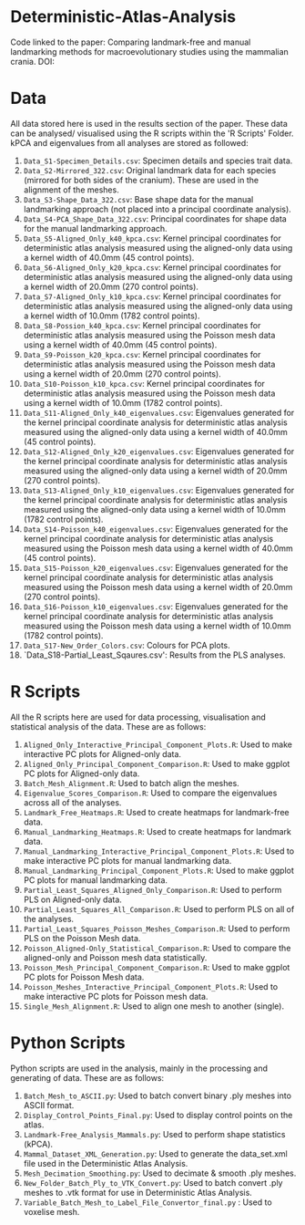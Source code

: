 # Deterministic-Atlas-Analysis

Code linked to the paper: Comparing landmark-free and manual landmarking methods for macroevolutionary studies using the mammalian crania. DOI: 

# Data 
All data stored here is used in the results section of the paper. These data can be analysed/ visualised using the R scripts within the 'R Scripts' Folder. kPCA and eigenvalues from all analyses are stored as followed:

1. `Data_S1-Specimen_Details.csv`: Specimen details and species trait data.
2. `Data_S2-Mirrored_322.csv`: Original landmark data for each species (mirrored for both sides of the cranium). These are used in the alignment of the meshes. 
3. `Data_S3-Shape_Data_322.csv`: Base shape data for the manual landmarking approach (not placed into a principal coordinate analysis). 
4. `Data_S4-PCA_Shape_Data_322.csv`:  Principal coordinates for shape data for the manual landmarking approach. 
5. `Data_S5-Aligned_Only_k40_kpca.csv`: Kernel principal coordinates for deterministic atlas analysis measured using the aligned-only data using a kernel width of 40.0mm (45 control points).
6. `Data_S6-Aligned_Only_k20_kpca.csv`: Kernel principal coordinates for deterministic atlas analysis measured using the aligned-only data using a kernel width of 20.0mm (270 control points).
7. `Data_S7-Aligned_Only_k10_kpca.csv`: Kernel principal coordinates for deterministic atlas analysis measured using the aligned-only data using a kernel width of 10.0mm (1782 control points).
8. `Data_S8-Possion_k40_kpca.csv`: Kernel principal coordinates for deterministic atlas analysis measured using the Poisson mesh data using a kernel width of 40.0mm (45 control points).
9. `Data_S9-Poisson_k20_kpca.csv`: Kernel principal coordinates for deterministic atlas analysis measured using the Poisson mesh data using a kernel width of 20.0mm (270 control points).
10. `Data_S10-Poisson_k10_kpca.csv`: Kernel principal coordinates for deterministic atlas analysis measured using the Poisson mesh data using a kernel width of 10.0mm (1782 control points).
11. `Data_S11-Aligned_Only_k40_eigenvalues.csv`: Eigenvalues generated for the kernel principal coordinate analysis for deterministic atlas analysis measured using the aligned-only data using a kernel width of 40.0mm (45 control points).
12. `Data_S12-Aligned_Only_k20_eigenvalues.csv`: Eigenvalues generated for the kernel principal coordinate analysis for deterministic atlas analysis measured using the aligned-only data using a kernel width of 20.0mm (270 control points).
13. `Data_S13-Aligned_Only_k10_eigenvalues.csv`: Eigenvalues generated for the kernel principal coordinate analysis for deterministic atlas analysis measured using the aligned-only data using a kernel width of 10.0mm (1782 control points).
14. `Data_S14-Poisson_k40_eigenvalues.csv`: Eigenvalues generated for the kernel principal coordinate analysis for deterministic atlas analysis measured using the Poisson mesh data using a kernel width of 40.0mm (45 control points).
15. `Data_S15-Poisson_k20_eigenvalues.csv`: Eigenvalues generated for the kernel principal coordinate analysis for deterministic atlas analysis measured using the Poisson mesh data using a kernel width of 20.0mm (270 control points).
16. `Data_S16-Poisson_k10_eigenvalues.csv`: Eigenvalues generated for the kernel principal coordinate analysis for deterministic atlas analysis measured using the Poisson mesh data using a kernel width of 10.0mm (1782 control points).
17. `Data_S17-New_Order_Colors.csv`: Colours for PCA plots.
18. `Data_S18-Partial_Least_Sqaures.csv': Results from the PLS analyses. 

# R Scripts 
All the R scripts here are used for data processing, visualisation and statistical analysis of the data. These are as follows: 

1.  `Aligned_Only_Interactive_Principal_Component_Plots.R`: Used to make interactive PC plots for Aligned-only data. 
2.  `Aligned_Only_Principal_Component_Comparison.R`: Used to make ggplot PC plots for Aligned-only data.
3.  `Batch_Mesh_Alignment.R`: Used to batch align the meshes.
4.  `Eigenvalue_Scores_Comparison.R`: Used to compare the eigenvalues across all of the analyses. 
5.  `Landmark_Free_Heatmaps.R`: Used to create heatmaps for landmark-free data. 
6.  `Manual_Landmarking_Heatmaps.R`: Used to create heatmaps for landmark data. 
7.  `Manual_Landmarking_Interactive_Principal_Component_Plots.R`: Used to make interactive PC plots for manual landmarking data. 
8.  `Manual_Landmarking_Principal_Component_Plots.R`: Used to make ggplot PC plots for manual landmarking data. 
9.  `Partial_Least_Squares_Aligned_Only_Comparison.R`: Used to perform PLS on Aligned-only data.
10.  `Partial_Least_Squares_All_Comparison.R`: Used to perform PLS on all of the analyses. 
11.  `Partial_Least_Squares_Poisson_Meshes_Comparison.R`: Used to perform PLS on the Poisson Mesh data.
12.  `Poisson_Aligned-Only_Statistical_Comparison.R`: Used to compare the aligned-only and Poisson mesh data statistically. 
13. `Poisson_Mesh_Principal_Component_Comparison.R`: Used to make ggplot PC plots for Poisson Mesh data. 
14. `Poisson_Meshes_Interactive_Principal_Component_Plots.R`: Used to make interactive PC plots for Poisson mesh data. 
15. `Single_Mesh_Alignment.R`: Used to align one mesh to another (single). 

# Python Scripts 
Python scripts are used in the analysis, mainly in the processing and generating of data. These are as follows: 

1. `Batch_Mesh_to_ASCII.py`: Used to batch convert binary .ply meshes into ASCII format. 
2. `Display_Control_Points_Final.py`: Used to display control points on the atlas. 
3. `Landmark-Free_Analysis_Mammals.py`: Used to perform shape statistics (kPCA). 
4. `Mammal_Dataset_XML_Generation.py`: Used to generate the data_set.xml file used in the Deterministic Atlas Analysis. 
5. `Mesh_Decimation_Smoothing.py`: Used to decimate & smooth .ply meshes. 
6. `New_Folder_Batch_Ply_to_VTK_Convert.py`: Used to batch convert .ply meshes to .vtk format for use in Deterministic Atlas Analysis.
7. `Variable_Batch_Mesh_to_Label_File_Convertor_final.py` : Used to voxelise mesh. 
